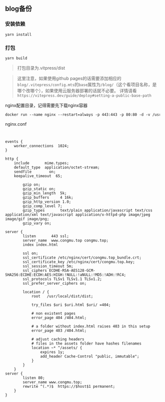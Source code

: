 ## blog备份



### 安装依赖

```
yarn install
```



### 打包

```
yarn build
```

> 打包目录为.vitpress/dist


> 这里注意，如果使用github pages的话需要添加相应的`blog/.vitepress/config.mts`的`base`属性为`/blog/`（这个看项目名称，是哪个改哪个），如果使用云服务器部署的话就不必要。
> 详情请看 `https://vitepress.dev/guide/deploy#setting-a-public-base-path`

nginx配置目录，记得需要先下载nginx容器

```dockerfile
docker run --name nginx --restart=always -p 443:443 -p 80:80 -d -v /usr/local/nginx/nginx.conf:/etc/nginx/nginx.conf -v /usr/local/nginx/cert:/etc/nginx/cert -v /usr/local/dist:/usr/local/dist --privileged=true nginx
```



nginx.conf

```nginx


events {
    worker_connections  1024;
}

http {
    include       mime.types;
    default_type  application/octet-stream;
    sendfile        on;
    keepalive_timeout  65;
    
    	gzip on;
	    gzip_static on;
    	gzip_min_length  5k;
    	gzip_buffers     4 16k;
    	gzip_http_version 1.0;
    	gzip_comp_level 7;
	    gzip_types       text/plain application/javascript text/css application/xml text/javascript application/x-httpd-php image/jpeg image/gif image/png;
    	gzip_vary on;

server {
        listen       443 ssl;
        server_name  www.congmu.top congmu.top;
        index index.html        

        ssl on;
        ssl_certificate /etc/nginx/cert/congmu.top_bundle.crt;
        ssl_certificate_key /etc/nginx/cert/congmu.top.key;
        ssl_session_timeout 5m;
        ssl_ciphers ECDHE-RSA-AES128-GCM-SHA256:ECDHE:ECDH:AES:HIGH:!NULL:!aNULL:!MD5:!ADH:!RC4;
        ssl_protocols TLSv1 TLSv1.1 TLSv1.2;
        ssl_prefer_server_ciphers on;
     
        location / {		
            root   /usr/local/dist/dist;
           
            try_files $uri $uri.html $uri/ =404;

            # non existent pages
            error_page 404 /404.html;

            # a folder without index.html raises 403 in this setup
            error_page 403 /404.html;
        
            # adjust caching headers
            # files in the assets folder have hashes filenames
            location ~* ^/assets/ {
            	expires 1y;
                add_header Cache-Control "public, immutable";
            }
        }
    }
server {
        listen 80;
        server_name www.congmu.top;
        rewrite ^(.*)$	https://$host$1	permanent;
    }
}



```





